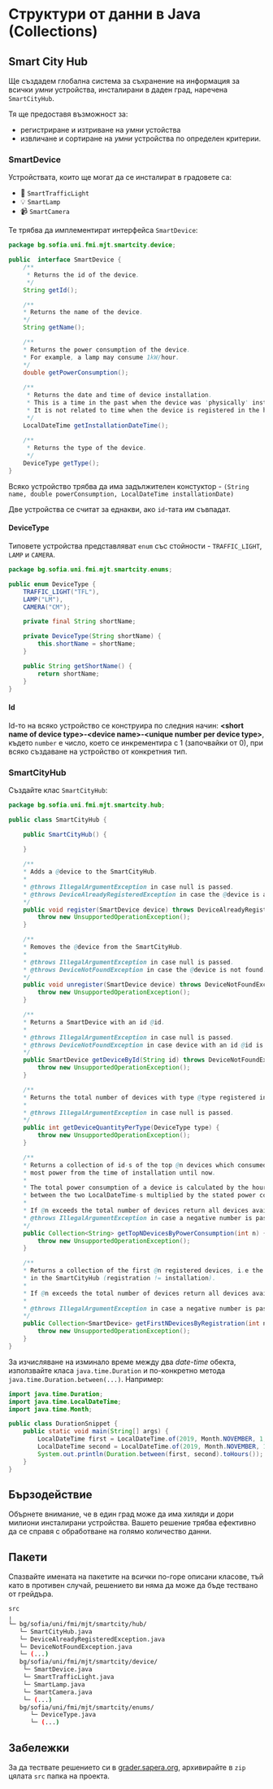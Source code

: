 # Структури от данни в Java (Collections)

## Smart City Hub

Ще създадем глобална система за съхранение на информация за всички *умни* устройства, инсталирани в даден град, наречена `SmartCityHub`.

Тя ще предоставя възможност за:
- регистриране и изтриване на *умни* устойства
- извличане и сортиране на *умни* устройства по определен критерии.

### SmartDevice
Устройствата, които ще могат да се инсталират в градовете са:
- :traffic_light: `SmartTrafficLight`
- :bulb: `SmartLamp`
- :video_camera: `SmartCamera`

Те трябва да имплементират интерфейса `SmartDevice`:

```java
package bg.sofia.uni.fmi.mjt.smartcity.device;

public  interface SmartDevice {
	/**
	 * Returns the id of the device.
	 */
	String getId();

	/**
	* Returns the name of the device.
	*/
	String getName();

	/**
	* Returns the power consumption of the device.
	* For example, a lamp may consume 1kW/hour.
	*/
	double getPowerConsumption();
    
    /**
	 * Returns the date and time of device installation.
	 * This is a time in the past when the device was 'physically' installed.
	 * It is not related to time when the device is registered in the hub.
	 */
    LocalDateTime getInstallationDateTime();
	
	/**
	 * Returns the type of the device.
	 */
    DeviceType getType();
}
```

Всяко устройство трябва да има задължителен констуктор - `(String name, double powerConsumption, LocalDateTime installationDate)`

Две устройства се считат за еднакви, ако `id`-тата им съвпадат.

#### DeviceType

Типовете устройства представляват `enum` със стойности -  `TRAFFIC_LIGHT`, `LAMP` и `CAMERA`.

``` java
package bg.sofia.uni.fmi.mjt.smartcity.enums;

public enum DeviceType {
	TRAFFIC_LIGHT("TFL"),
	LAMP("LM"),
	CAMERA("CM");

	private final String shortName;

	private DeviceType(String shortName) {
		this.shortName = shortName;
	}

	public String getShortName() {
		return shortName;
	}
}
```

#### Id
Id-то на всяко устройство се конструира по следния начин:
**\<short name of device type\>-\<device name\>-\<unique number per device type\>**, където `number` е число, което се инкрементира с 1 (започвайки от 0), при всяко създаване на устройство от конкретния тип.

### SmartCityHub

Създайте клас `SmartCityHub`:

``` java
package bg.sofia.uni.fmi.mjt.smartcity.hub;

public class SmartCityHub {

    public SmartCityHub() {

    }
    
	/**
	* Adds a @device to the SmartCityHub.
	*
	* @throws IllegalArgumentException in case null is passed.
	* @throws DeviceAlreadyRegisteredException in case the @device is already registered.
	*/
	public void register(SmartDevice device) throws DeviceAlreadyRegisteredException {
        throw new UnsupportedOperationException();
    }

	/**
	* Removes the @device from the SmartCityHub.
	*
	* @throws IllegalArgumentException in case null is passed.
	* @throws DeviceNotFoundException in case the @device is not found.
	*/
	public void unregister(SmartDevice device) throws DeviceNotFoundException {
        throw new UnsupportedOperationException();
    }

	/**
	* Returns a SmartDevice with an id @id.
	*
	* @throws IllegalArgumentException in case null is passed.
	* @throws DeviceNotFoundException in case device with an id @id is not found.
	*/
	public SmartDevice getDeviceById(String id) throws DeviceNotFoundException {
		throw new UnsupportedOperationException();
	}

	/**
	* Returns the total number of devices with type @type registered in SmartCityHub.
	*
	* @throws IllegalArgumentException in case null is passed.
	*/
	public int getDeviceQuantityPerType(DeviceType type) {
		throw new UnsupportedOperationException();
	}

	/**
	* Returns a collection of id-s of the top @n devices which consumed
	* most power from the time of installation until now.
    * 
    * The total power consumption of a device is calculated by the hours elapsed
    * between the two LocalDateTime-s multiplied by the stated power consumption of the device. 
	*
    * If @n exceeds the total number of devices return all devices available sorted by the given criteria.
	* @throws IllegalArgumentException in case a negative number is passed.
	*/
	public Collection<String> getTopNDevicesByPowerConsumption(int n) {
        throw new UnsupportedOperationException();
    }

	/**
	* Returns a collection of the first @n registered devices, i.e the first @n that were added
    * in the SmartCityHub (registration != installation).
    * 
    * If @n exceeds the total number of devices return all devices available sorted by the given criteria.
    * 
	* @throws IllegalArgumentException in case a negative number is passed.
	*/
	public Collection<SmartDevice> getFirstNDevicesByRegistration(int n) {
        throw new UnsupportedOperationException();
    }
}
```
За изчисляване на изминало време между двa *date-time* обекта, използвайте класа `java.time.Duration` и по-конкретно метода `java.time.Duration.between(...)`. Например:
``` java
import java.time.Duration;
import java.time.LocalDateTime;
import java.time.Month;

public class DurationSnippet {
    public static void main(String[] args) {
    	LocalDateTime first = LocalDateTime.of(2019, Month.NOVEMBER, 1, 9, 0); // 2019-11-01T09:00
		LocalDateTime second = LocalDateTime.of(2019, Month.NOVEMBER, 1, 11, 0); // 2019-11-01T11:00
        System.out.println(Duration.between(first, second).toHours()); // 2
    }
}
```

## Бързодействие
Обърнете внимание, че в един град може да има хиляди и дори милиони инсталирани устройства. Вашето решение трябва ефективно да се справя с обработване на голямо количество данни. 

## Пакети

Спазвайте имената на пакетите на всички по-горе описани класове, тъй като в противен случай, решението ви няма да може да бъде тествано от грейдъра.

```bash
src
╷
└─ bg/sofia/uni/fmi/mjt/smartcity/hub/
   └─ SmartCityHub.java
   └─ DeviceAlreadyRegisteredException.java
   └─ DeviceNotFoundException.java
   └─ (...)
   bg/sofia/uni/fmi/mjt/smartcity/device/
	└─ SmartDevice.java
	└─ SmartTrafficLight.java
	└─ SmartLamp.java
	└─ SmartCamera.java
	└─ (...)
   bg/sofia/uni/fmi/mjt/smartcity/enums/
      └─ DeviceType.java
      └─ (...)
```

## Забележки

За да тествате решението си в [grader.sapera.org](grader.sapera.org), архивирайте в `zip` цялата `src` папка на проекта.